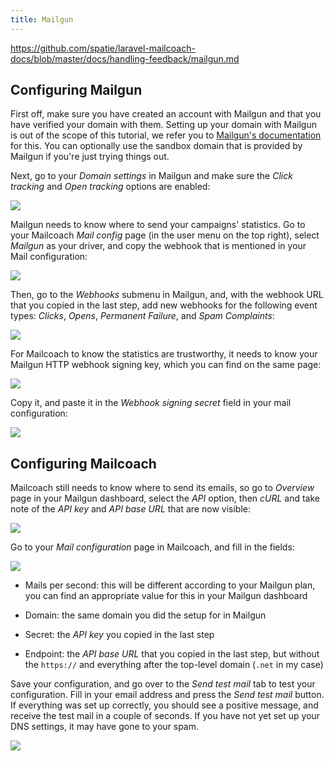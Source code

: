 ```yaml
---
title: Mailgun
---
```


https://github.com/spatie/laravel-mailcoach-docs/blob/master/docs/handling-feedback/mailgun.md

## Configuring Mailgun

First off, make sure you have created an account with Mailgun and that you have verified your domain with them. Setting up your domain with Mailgun is out of the scope of this tutorial, we refer you to [Mailgun's documentation](https://documentation.mailgun.com/en/latest/user_manual.html#verifying-your-domain) for this. You can optionally use the sandbox domain that is provided by Mailgun if you're just trying things out.

Next, go to your _Domain settings_ in Mailgun and make sure the _Click tracking_ and _Open tracking_ options are enabled:

![](https://mailcoach.app/images/docs/mailgun-domain-settings.png)

Mailgun needs to know where to send your campaigns' statistics. Go to your Mailcoach _Mail config_ page (in the user menu on the top right), select _Mailgun_ as your driver, and copy the webhook that is mentioned in your Mail configuration:

![](https://mailcoach.app/images/docs/app/mail-configuration/mailgun-copy-webhook.png)

Then, go to the _Webhooks_ submenu in Mailgun, and, with the webhook URL that you copied in the last step, add new webhooks for the following event types: _Clicks_, _Opens_, _Permanent Failure_, and _Spam Complaints_:

![](https://mailcoach.app/images/docs/mailgun-webhooks.png)

For Mailcoach to know the statistics are trustworthy, it needs to know your Mailgun HTTP webhook signing key, which you can find on the same page:

![](https://mailcoach.app/images/docs/app/mail-configuration/mailgun-copy-webhook-signing-key.png)

Copy it, and paste it in the _Webhook signing secret_ field in your mail configuration:

![](https://mailcoach.app/images/docs/app/mail-configuration/mailgun-copy-webhook-signing-key.png)

## Configuring Mailcoach

Mailcoach still needs to know where to send its emails, so go to _Overview_ page in your Mailgun dashboard, select the _API_ option, then _cURL_ and take note of the _API key_ and _API base URL_ that are now visible:

![](https://mailcoach.app/images/docs/app/mail-configuration/mailgun-api-key.png)

Go to your _Mail configuration_ page in Mailcoach, and fill in the fields:

![](https://mailcoach.app/images/docs/app/mail-configuration/mailgun-setup-mail-config.png)

- Mails per second: this will be different according to your Mailgun plan, you can find an appropriate value for this in your Mailgun dashboard

- Domain: the same domain you did the setup for in Mailgun

- Secret: the _API key_ you copied in the last step

- Endpoint: the _API base URL_ that you copied in the last step, but without the `https://` and everything after the top-level domain (`.net` in my case)

Save your configuration, and go over to the _Send test mail_ tab to test your configuration. Fill in your email address and press the _Send test mail_ button. If everything was set up correctly, you should see a positive message, and receive the test mail in a couple of seconds. If you have not yet set up your DNS settings, it may have gone to your spam.

![](https://mailcoach.app/images/docs/app/mail-configuration/successful-test-mail.png)
